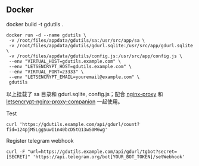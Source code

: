 ## Docker

docker build -t gdutils .

```
docker run -d --name gdutils \
 -v /root/files/appdata/gdutils/sa:/usr/src/app/sa \
 -v /root/files/appdata/gdutils/gdurl.sqlite:/usr/src/app/gdurl.sqlite \
 -v /root/files/appdata/gdutils/config.js:/usr/src/app/config.js \
 --env "VIRTUAL_HOST=gdutils.example.com" \
 --env "LETSENCRYPT_HOST=gdutils.example.com" \
 --env "VIRTUAL_PORT=23333" \
 --env "LETSENCRYPT_EMAIL=youremail@example.com" \
 gdutils
```

以上挂载了 sa 目录和 gdurl.sqlite, config.js；配合 [nginx-proxy](https://github.com/nginx-proxy/nginx-proxy) 和 [letsencrypt-nginx-proxy-companion](https://github.com/nginx-proxy/docker-letsencrypt-nginx-proxy-companion) 一起使用。

Test

```
curl 'https://gdutils.example.com/api/gdurl/count?fid=124pjM5LggSuwI1n40bcD5tQ13wS0M6wg'
```

Register telegram webhook

```
curl -F "url=https://gdutils.example.com/api/gdurl/tgbot?secret=[SECRET]" 'https://api.telegram.org/bot[YOUR_BOT_TOKEN]/setWebhook'
```
